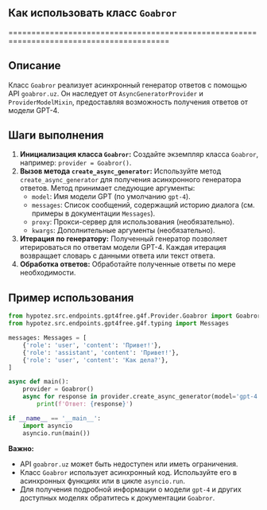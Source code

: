 ## Как использовать класс `Goabror` 
=========================================================================================

Описание
-------------------------
Класс `Goabror` реализует асинхронный генератор ответов с помощью API `goabror.uz`. Он наследует от `AsyncGeneratorProvider` и `ProviderModelMixin`, предоставляя возможность получения ответов от модели GPT-4.

Шаги выполнения
-------------------------
1. **Инициализация класса `Goabror`:** Создайте экземпляр класса `Goabror`, например: `provider = Goabror()`.
2. **Вызов метода `create_async_generator`:** Используйте метод `create_async_generator` для получения асинхронного генератора ответов. Метод принимает следующие аргументы:
    - `model`: Имя модели GPT (по умолчанию `gpt-4`).
    - `messages`: Список сообщений, содержащий историю диалога (см. примеры в документации `Messages`).
    - `proxy`: Прокси-сервер для использования (необязательно).
    - `kwargs`: Дополнительные аргументы (необязательно).
3. **Итерация по генератору:** Полученный генератор позволяет итерироваться по ответам модели GPT-4. Каждая итерация возвращает словарь с данными ответа или текст ответа.
4. **Обработка ответов:** Обработайте полученные ответы по мере необходимости.

Пример использования
-------------------------

```python
from hypotez.src.endpoints.gpt4free.g4f.Provider.Goabror import Goabror
from hypotez.src.endpoints.gpt4free.g4f.typing import Messages

messages: Messages = [
    {'role': 'user', 'content': 'Привет!'},
    {'role': 'assistant', 'content': 'Привет!'},
    {'role': 'user', 'content': 'Как дела?'},
]

async def main():
    provider = Goabror()
    async for response in provider.create_async_generator(model='gpt-4', messages=messages):
        print(f'Ответ: {response}')

if __name__ == '__main__':
    import asyncio
    asyncio.run(main())
```

**Важно:**

- API `goabror.uz` может быть недоступен или иметь ограничения.
- Класс `Goabror` использует асинхронный код. Используйте его в асинхронных функциях или в цикле `asyncio.run`.
- Для получения подробной информации о модели `gpt-4` и других доступных моделях обратитесь к документации `Goabror`.